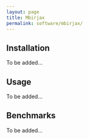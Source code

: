 ```yaml
---
layout: page
title: Mbirjax
permalink: software/mbirjax/
---
```


## Installation

To be added...

## Usage

To be added...

## Benchmarks

To be added...
